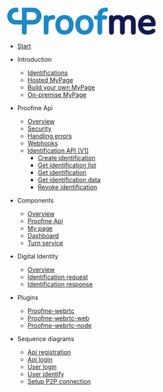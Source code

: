 
[![logo](_media/logo.svg)](readme.md)
<!-- * [test](examples.md) -->
* [Start](readme.md)
* Introduction
  * [Identifications](intro_identifications.md)
  * [Hosted MyPage](intro_hosted_mypage.md)
  * [Build your own MyPage](intro_byo_mypage.md)
  * [On-premise MyPage](intro_onpremise_mypage.md)

* Proofme Api
  * [Overview](api_overview.md)
  * [Security](api_security.md)
  <!-- * [Authentication](api_authentication.md) -->
  <!-- * [Testing](api_testing.md) -->
  <!-- * [Common data types](api_cdt.md) -->
  * [Handling errors](api_errors.md)
  * [Webhooks](api_webhooks.md)
  <!-- * [Pagination](api_pagination.md) -->
  * [Identification API (V1)](v1_id_api.md)
    * [Create identification](v1_id_api_create_identification.md)
    * [Get identification list](v1_id_api_get_identification_list.md)
    * [Get identification](v1_id_api_get_identification.md)
    * [Get identification data](v1_id_api_get_identification_data.md)
    * [Revoke identification](v1_id_api_delete_identification.md)

* Components
  * [Overview](components_overview.md)
  * [Proofme Api](components_api.md)
  * [My page](components_mypage.md)
  * [Dashboard](components_dashboard.md)
  * [Turn service](components_turn.md)
  <!-- * [Didux node](components_node.md) -->
  
* Digital Identity
  * [Overview](did_overview.md)
  * [Identification request](did_request.md)
  * [Identification response](did_response.md)

* Plugins
  * [Proofme-webrtc](plug-proofme-webrtc.md)
  * [Proofme-webrtc-web](plug-proofme-webrtc-web.md)
  * [Proofme-webrtc-node](plug-proofme-webrtc-node.md)

* Sequence diagrams
  * [Api registration](seq_api_registration.md)
  * [Api login](seq_api_login.md)
  * [User login](seq_user_login.md)
  * [User identify](seq_user_identify.md)
  * [Setup P2P connection](seq_p2p_connection.md)